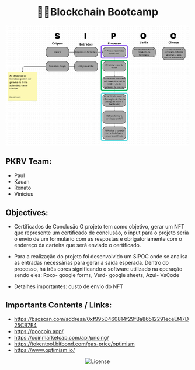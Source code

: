 <h1 align="center">👨‍💻Blockchain Bootcamp</h1>

<p align="center">
    <img src="assets/escopo-blockchain.jpg" alt="Escopo do projeto de fluxograma"/>
</p>

## PKRV Team:
- Paul
- Kauan
- Renato
- Vinicius

## Objectives:
- Certificados de Conclusão
O projeto tem como objetivo, gerar um NFT que represente um certificado de conclusão, o input para o projeto seria o envio de um formulário com as respostas e obrigatoriamente com o endereço da carteira que será enviado o certificado.

- Para a realização do projeto foi desenvolvido um SIPOC onde se analisa as entradas necessárias para gerar a saída esperada.
Dentro do processo, há três cores significando o software utilizado na operação sendo eles: Roxo- google forms, Verd- google sheets, Azul- VsCode

- Detalhes importantes: custo de envio do NFT

## Importants Contents / Links:
- https://bscscan.com/address/0xf995D460814f29fBa86512291eceEf47D25CB7E4
- https://poocoin.app/
- https://coinmarketcap.com/api/pricing/
- https://tokentool.bitbond.com/gas-price/optimism
- https://www.optimism.io/

<p align="center">
  <img src="https://img.shields.io/static/v1?label=license&message=MIT&color=49AA26&labelColor=000000" alt="License">
</p>
